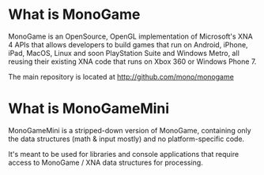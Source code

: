# What is MonoGame

MonoGame is an OpenSource, OpenGL implementation of Microsoft's XNA 4 APIs that allows developers to build games that run on Android, iPhone, iPad, MacOS, Linux and soon PlayStation Suite and Windows Metro, all reusing their existing XNA code that runs on Xbox 360 or Windows Phone 7.

The main repository is located at http://github.com/mono/monogame

# What is MonoGameMini

MonoGameMini is a stripped-down version of MonoGame, containing only the data structures (math & input mostly) and no platform-specific code.

It's meant to be used for libraries and console applications that require access to MonoGame / XNA data structures for processing.